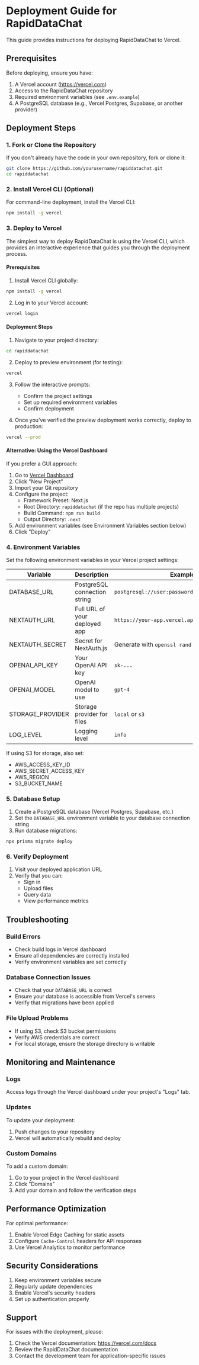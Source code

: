 # Deployment Guide for RapidDataChat

This guide provides instructions for deploying RapidDataChat to Vercel.

## Prerequisites

Before deploying, ensure you have:

1. A Vercel account (https://vercel.com)
2. Access to the RapidDataChat repository
3. Required environment variables (see `.env.example`)
4. A PostgreSQL database (e.g., Vercel Postgres, Supabase, or another provider)

## Deployment Steps

### 1. Fork or Clone the Repository

If you don't already have the code in your own repository, fork or clone it:

```bash
git clone https://github.com/yourusername/rapiddatachat.git
cd rapiddatachat
```

### 2. Install Vercel CLI (Optional)

For command-line deployment, install the Vercel CLI:

```bash
npm install -g vercel
```

### 3. Deploy to Vercel

The simplest way to deploy RapidDataChat is using the Vercel CLI, which provides an interactive experience that guides you through the deployment process.

#### Prerequisites

1. Install Vercel CLI globally:

```bash
npm install -g vercel
```

2. Log in to your Vercel account:

```bash
vercel login
```

#### Deployment Steps

1. Navigate to your project directory:

```bash
cd rapiddatachat
```

2. Deploy to preview environment (for testing):

```bash
vercel
```

3. Follow the interactive prompts:

   - Confirm the project settings
   - Set up required environment variables
   - Confirm deployment

4. Once you've verified the preview deployment works correctly, deploy to production:

```bash
vercel --prod
```

#### Alternative: Using the Vercel Dashboard

If you prefer a GUI approach:

1. Go to [Vercel Dashboard](https://vercel.com/dashboard)
2. Click "New Project"
3. Import your Git repository
4. Configure the project:
   - Framework Preset: Next.js
   - Root Directory: `rapiddatachat` (if the repo has multiple projects)
   - Build Command: `npm run build`
   - Output Directory: `.next`
5. Add environment variables (see Environment Variables section below)
6. Click "Deploy"

### 4. Environment Variables

Set the following environment variables in your Vercel project settings:

| Variable         | Description                   | Example                                         |
| ---------------- | ----------------------------- | ----------------------------------------------- |
| DATABASE_URL     | PostgreSQL connection string  | `postgresql://user:password@host:port/database` |
| NEXTAUTH_URL     | Full URL of your deployed app | `https://your-app.vercel.app`                   |
| NEXTAUTH_SECRET  | Secret for NextAuth.js        | Generate with `openssl rand -base64 32`         |
| OPENAI_API_KEY   | Your OpenAI API key           | `sk-...`                                        |
| OPENAI_MODEL     | OpenAI model to use           | `gpt-4`                                         |
| STORAGE_PROVIDER | Storage provider for files    | `local` or `s3`                                 |
| LOG_LEVEL        | Logging level                 | `info`                                          |

If using S3 for storage, also set:

- AWS_ACCESS_KEY_ID
- AWS_SECRET_ACCESS_KEY
- AWS_REGION
- S3_BUCKET_NAME

### 5. Database Setup

1. Create a PostgreSQL database (Vercel Postgres, Supabase, etc.)
2. Set the `DATABASE_URL` environment variable to your database connection string
3. Run database migrations:

```bash
npx prisma migrate deploy
```

### 6. Verify Deployment

1. Visit your deployed application URL
2. Verify that you can:
   - Sign in
   - Upload files
   - Query data
   - View performance metrics

## Troubleshooting

### Build Errors

- Check build logs in Vercel dashboard
- Ensure all dependencies are correctly installed
- Verify environment variables are set correctly

### Database Connection Issues

- Check that your `DATABASE_URL` is correct
- Ensure your database is accessible from Vercel's servers
- Verify that migrations have been applied

### File Upload Problems

- If using S3, check S3 bucket permissions
- Verify AWS credentials are correct
- For local storage, ensure the storage directory is writable

## Monitoring and Maintenance

### Logs

Access logs through the Vercel dashboard under your project's "Logs" tab.

### Updates

To update your deployment:

1. Push changes to your repository
2. Vercel will automatically rebuild and deploy

### Custom Domains

To add a custom domain:

1. Go to your project in the Vercel dashboard
2. Click "Domains"
3. Add your domain and follow the verification steps

## Performance Optimization

For optimal performance:

1. Enable Vercel Edge Caching for static assets
2. Configure `Cache-Control` headers for API responses
3. Use Vercel Analytics to monitor performance

## Security Considerations

1. Keep environment variables secure
2. Regularly update dependencies
3. Enable Vercel's security headers
4. Set up authentication properly

## Support

For issues with the deployment, please:

1. Check the Vercel documentation: https://vercel.com/docs
2. Review the RapidDataChat documentation
3. Contact the development team for application-specific issues
